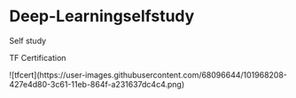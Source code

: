 # Deep-Learningselfstudy

Self study

TF Certification
<br>
<div>
![tfcert](https://user-images.githubusercontent.com/68096644/101968208-427e4d80-3c61-11eb-864f-a231637dc4c4.png)
</div>
